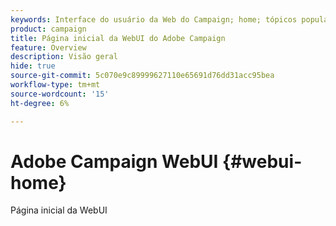 ```yaml
---
keywords: Interface do usuário da Web do Campaign; home; tópicos populares
product: campaign
title: Página inicial da WebUI do Adobe Campaign
feature: Overview
description: Visão geral
hide: true
source-git-commit: 5c070e9c89999627110e65691d76dd31acc95bea
workflow-type: tm+mt
source-wordcount: '15'
ht-degree: 6%

---
```


# Adobe Campaign WebUI {#webui-home}

Página inicial da WebUI


